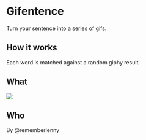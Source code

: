 # Gifentence 

Turn your sentence into a series of gifs.

## How it works

Each word is matched against a random giphy result.

## What

![](http://i.imgur.com/5OTnG0s.png)

## Who

By @rememberlenny
